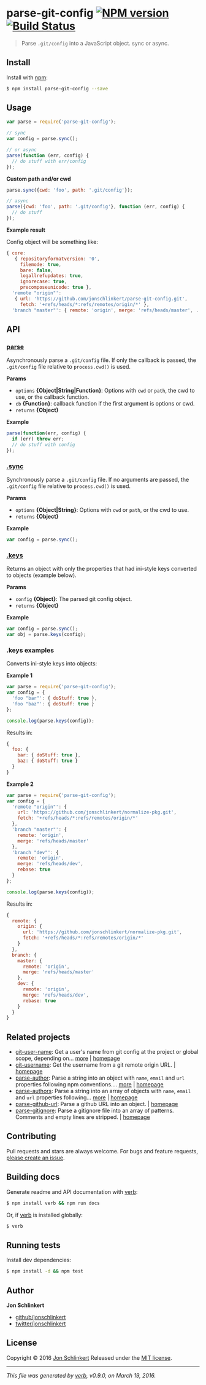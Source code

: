 # parse-git-config [![NPM version](https://img.shields.io/npm/v/parse-git-config.svg)](https://www.npmjs.com/package/parse-git-config) [![Build Status](https://img.shields.io/travis/jonschlinkert/parse-git-config.svg)](https://travis-ci.org/jonschlinkert/parse-git-config)

> Parse `.git/config` into a JavaScript object. sync or async.

## Install

Install with [npm](https://www.npmjs.com/):

```sh
$ npm install parse-git-config --save
```

## Usage

```js
var parse = require('parse-git-config');

// sync
var config = parse.sync();

// or async
parse(function (err, config) {
  // do stuff with err/config
});
```

**Custom path and/or cwd**

```js
parse.sync({cwd: 'foo', path: '.git/config'});

// async
parse({cwd: 'foo', path: '.git/config'}, function (err, config) {
  // do stuff 
});
```

**Example result**

Config object will be something like:

```js
{ core:
   { repositoryformatversion: '0',
     filemode: true,
     bare: false,
     logallrefupdates: true,
     ignorecase: true,
     precomposeunicode: true },
  'remote "origin"':
   { url: 'https://github.com/jonschlinkert/parse-git-config.git',
     fetch: '+refs/heads/*:refs/remotes/origin/*' },
  'branch "master"': { remote: 'origin', merge: 'refs/heads/master', ... } }
```

## API

### [parse](index.js#L30)

Asynchronously parse a `.git/config` file. If only the callback is passed, the `.git/config` file relative to `process.cwd()` is used.

**Params**

* `options` **{Object|String|Function}**: Options with `cwd` or `path`, the cwd to use, or the callback function.
* `cb` **{Function}**: callback function if the first argument is options or cwd.
* `returns` **{Object}**

**Example**

```js
parse(function(err, config) {
  if (err) throw err;
  // do stuff with config
});
```

### [.sync](index.js#L67)

Synchronously parse a `.git/config` file. If no arguments are passed, the `.git/config` file relative to `process.cwd()` is used.

**Params**

* `options` **{Object|String}**: Options with `cwd` or `path`, or the cwd to use.
* `returns` **{Object}**

**Example**

```js
var config = parse.sync();
```

### [.keys](index.js#L109)

Returns an object with only the properties that had ini-style keys converted to objects (example below).

**Params**

* `config` **{Object}**: The parsed git config object.
* `returns` **{Object}**

**Example**

```js
var config = parse.sync();
var obj = parse.keys(config);
```

### .keys examples

Converts ini-style keys into objects:

**Example 1**

```js
var parse = require('parse-git-config');
var config = { 
  'foo "bar"': { doStuff: true },
  'foo "baz"': { doStuff: true } 
};

console.log(parse.keys(config));
```

Results in:

```js
{ 
  foo: { 
    bar: { doStuff: true }, 
    baz: { doStuff: true } 
  } 
}
```

**Example 2**

```js
var parse = require('parse-git-config');
var config = {
  'remote "origin"': { 
    url: 'https://github.com/jonschlinkert/normalize-pkg.git',
    fetch: '+refs/heads/*:refs/remotes/origin/*' 
  },
  'branch "master"': { 
    remote: 'origin', 
    merge: 'refs/heads/master' 
  },
  'branch "dev"': { 
    remote: 'origin', 
    merge: 'refs/heads/dev', 
    rebase: true 
  }
};

console.log(parse.keys(config));
```

Results in:

```js
{
  remote: {
    origin: {
      url: 'https://github.com/jonschlinkert/normalize-pkg.git',
      fetch: '+refs/heads/*:refs/remotes/origin/*'
    }
  },
  branch: {
    master: {
      remote: 'origin',
      merge: 'refs/heads/master'
    },
    dev: {
      remote: 'origin',
      merge: 'refs/heads/dev',
      rebase: true
    }
  }
}
```

## Related projects

* [git-user-name](https://www.npmjs.com/package/git-user-name): Get a user's name from git config at the project or global scope, depending on… [more](https://www.npmjs.com/package/git-user-name) | [homepage](https://github.com/jonschlinkert/git-user-name)
* [git-username](https://www.npmjs.com/package/git-username): Get the username from a git remote origin URL. | [homepage](https://github.com/jonschlinkert/git-username)
* [parse-author](https://www.npmjs.com/package/parse-author): Parse a string into an object with `name`, `email` and `url` properties following npm conventions.… [more](https://www.npmjs.com/package/parse-author) | [homepage](https://github.com/jonschlinkert/parse-author)
* [parse-authors](https://www.npmjs.com/package/parse-authors): Parse a string into an array of objects with `name`, `email` and `url` properties following… [more](https://www.npmjs.com/package/parse-authors) | [homepage](https://github.com/jonschlinkert/parse-authors)
* [parse-github-url](https://www.npmjs.com/package/parse-github-url): Parse a github URL into an object. | [homepage](https://github.com/jonschlinkert/parse-github-url)
* [parse-gitignore](https://www.npmjs.com/package/parse-gitignore): Parse a gitignore file into an array of patterns. Comments and empty lines are stripped. | [homepage](https://github.com/jonschlinkert/parse-gitignore)

## Contributing

Pull requests and stars are always welcome. For bugs and feature requests, [please create an issue](https://github.com/jonschlinkert/parse-git-config/issues/new).

## Building docs

Generate readme and API documentation with [verb](https://github.com/verbose/verb):

```sh
$ npm install verb && npm run docs
```

Or, if [verb](https://github.com/verbose/verb) is installed globally:

```sh
$ verb
```

## Running tests

Install dev dependencies:

```sh
$ npm install -d && npm test
```

## Author

**Jon Schlinkert**

* [github/jonschlinkert](https://github.com/jonschlinkert)
* [twitter/jonschlinkert](http://twitter.com/jonschlinkert)

## License

Copyright © 2016 [Jon Schlinkert](https://github.com/jonschlinkert)
Released under the [MIT license](https://github.com/jonschlinkert/parse-git-config/blob/master/LICENSE).

***

_This file was generated by [verb](https://github.com/verbose/verb), v0.9.0, on March 19, 2016._